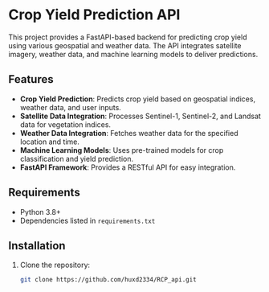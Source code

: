 # Crop Yield Prediction API

This project provides a FastAPI-based backend for predicting crop yield using various geospatial and weather data. The API integrates satellite imagery, weather data, and machine learning models to deliver predictions.

## Features

- **Crop Yield Prediction**: Predicts crop yield based on geospatial indices, weather data, and user inputs.
- **Satellite Data Integration**: Processes Sentinel-1, Sentinel-2, and Landsat data for vegetation indices.
- **Weather Data Integration**: Fetches weather data for the specified location and time.
- **Machine Learning Models**: Uses pre-trained models for crop classification and yield prediction.
- **FastAPI Framework**: Provides a RESTful API for easy integration.

## Requirements

- Python 3.8+
- Dependencies listed in `requirements.txt`

## Installation

1. Clone the repository:
   ```bash
   git clone https://github.com/huxd2334/RCP_api.git
